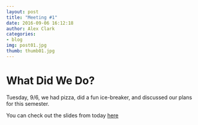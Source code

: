 ```yaml
---
layout: post
title: "Meeting #1"
date: 2016-09-06 16:12:18
author: Alex Clark
categories: 
- blog
img: post01.jpg
thumb: thumb01.jpg
---
```


# What Did We Do?

Tuesday, 9/6, we had pizza, did a fun ice-breaker, and discussed our plans for this semester.

You can check out the slides from today [here](https://docs.google.com/presentation/d/1s_KCcmBz4tkWGgxtwYKVahwtBA5_ROV4jTMKo_sCSbo/pub?start=false&loop=false&delayms=3000)
